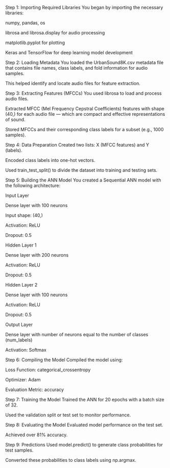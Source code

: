 Step 1: Importing Required Libraries
You began by importing the necessary libraries:

numpy, pandas, os

librosa and librosa.display for audio processing

matplotlib.pyplot for plotting

Keras and TensorFlow for deep learning model development

Step 2: Loading Metadata
You loaded the UrbanSound8K.csv metadata file that contains file names, class labels, and fold information for audio samples.

This helped identify and locate audio files for feature extraction.

Step 3: Extracting Features (MFCCs)
You used librosa to load and process audio files.

Extracted MFCC (Mel Frequency Cepstral Coefficients) features with shape (40,) for each audio file — which are compact and effective representations of sound.

Stored MFCCs and their corresponding class labels for a subset (e.g., 1000 samples).

Step 4: Data Preparation
Created two lists: X (MFCC features) and Y (labels).

Encoded class labels into one-hot vectors.

Used train_test_split() to divide the dataset into training and testing sets.

Step 5: Building the ANN Model
You created a Sequential ANN model with the following architecture:

Input Layer

Dense layer with 100 neurons

Input shape: (40,)

Activation: ReLU

Dropout: 0.5

Hidden Layer 1

Dense layer with 200 neurons

Activation: ReLU

Dropout: 0.5

Hidden Layer 2

Dense layer with 100 neurons

Activation: ReLU

Dropout: 0.5

Output Layer

Dense layer with number of neurons equal to the number of classes (num_labels)

Activation: Softmax

Step 6: Compiling the Model
Compiled the model using:

Loss Function: categorical_crossentropy

Optimizer: Adam

Evaluation Metric: accuracy

Step 7: Training the Model
Trained the ANN for 20 epochs with a batch size of 32.

Used the validation split or test set to monitor performance.

Step 8: Evaluating the Model
Evaluated model performance on the test set.

Achieved over 81% accuracy.

Step 9: Predictions
Used model.predict() to generate class probabilities for test samples.

Converted these probabilities to class labels using np.argmax.
